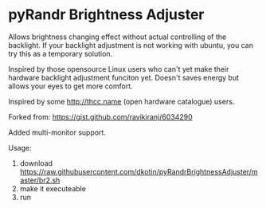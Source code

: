 # pyRandr Brightness Adjuster
Allows brightness changing effect without actual controlling of the backlight.
If your backlight adjustment is not working with ubuntu, you can try this as a 
temporary solution.

Inspired by those opensource Linux users who can't yet make their hardware backlight
adjustment funciton yet. Doesn't saves energy but allows your eyes to get more comfort.

Inspired by some http://thcc.name (open hardware catalogue) users.

Forked from: https://gist.github.com/ravikiranj/6034290

Added multi-monitor support.

Usage:

1. download https://raw.githubusercontent.com/dkotin/pyRandrBrightnessAdjuster/master/br2.sh
2. make it executeable
3. run


